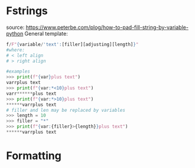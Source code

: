 # Fstrings
source: https://www.peterbe.com/plog/how-to-pad-fill-string-by-variable-python
General template:
```python
f/F"{variable/'text':[filler][adjusting][length]}"
#where:
# < left align
# > right align

#examples
>>> print(f"{var}plus text")  
varrplus text
>>> print(f"{var:*<10}plus text")  
varr******plus text  
>>> print(f"{var:*>10}plus text")  
******varrplus text
# filler and len may be replaced by variables
>>> length = 10  
>>> filler = "*"
>>> print(f"{var:{filler}>{length}}plus text")  
******varrplus text
```
# Formatting
<!--stackedit_data:
eyJoaXN0b3J5IjpbLTgxMjAwNjM3N119
-->